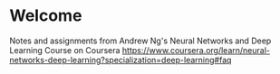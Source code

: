 # Welcome

Notes and assignments from Andrew Ng's Neural Networks and Deep Learning Course on Coursera
https://www.coursera.org/learn/neural-networks-deep-learning?specialization=deep-learning#faq